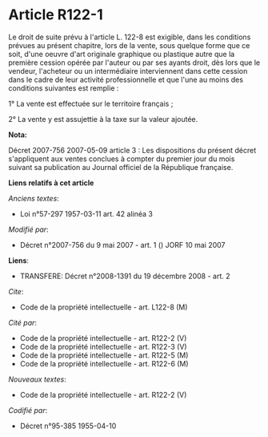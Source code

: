 # Article R122-1

Le droit de suite prévu à l'article L. 122-8 est exigible, dans les conditions prévues au présent chapitre, lors de la vente,
sous quelque forme que ce soit, d'une oeuvre d'art originale graphique ou plastique autre que la première cession opérée par
l'auteur ou par ses ayants droit, dès lors que le vendeur, l'acheteur ou un intermédiaire interviennent dans cette cession
dans le cadre de leur activité professionnelle et que l'une au moins des conditions suivantes est remplie :

1° La vente est effectuée sur le territoire français ;

2° La vente y est assujettie à la taxe sur la valeur ajoutée.

**Nota:**

Décret 2007-756 2007-05-09 article 3 : Les dispositions du présent décret s'appliquent aux ventes conclues à compter du
premier jour du mois suivant sa publication au Journal officiel de la République française.

**Liens relatifs à cet article**

_Anciens textes_:

  - Loi n°57-297 1957-03-11 art. 42 alinéa 3

_Modifié par_:

  - Décret n°2007-756 du 9 mai 2007 - art. 1 () JORF 10 mai 2007

**Liens**:

  - TRANSFERE: Décret n°2008-1391 du 19 décembre 2008 - art. 2

_Cite_:

  - Code de la propriété intellectuelle - art. L122-8 (M)

_Cité par_:

  - Code de la propriété intellectuelle - art. R122-2 (V)
  - Code de la propriété intellectuelle - art. R122-3 (V)
  - Code de la propriété intellectuelle - art. R122-5 (M)
  - Code de la propriété intellectuelle - art. R122-6 (M)

_Nouveaux textes_:

  - Code de la propriété intellectuelle - art. R122-2 (V)

_Codifié par_:

  - Décret n°95-385 1955-04-10
